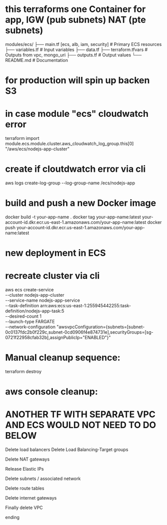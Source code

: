 # this terraforms one Container for app, IGW (pub subnets) NAT (pte subnets) 
modules/ecs/
├── main.tf [ecs, alb, iam, security] # Primary ECS resources
├── variables.tf     # Input variables
├── data.tf
├── terraform.tfvars # Outputs from vpc, mongo_uri
├── outputs.tf       # Output values
└── README.md        # Documentation

# for production will spin up backen S3

# in case module "ecs" cloudwatch error
terraform import module.ecs.module.cluster.aws_cloudwatch_log_group.this[0] "/aws/ecs/nodejs-app-cluster"

# create if cloutdwatch error via cli
aws logs create-log-group --log-group-name /ecs/nodejs-app


# build and push a new Docker image
docker build -t your-app-name .
docker tag your-app-name:latest your-account-id.dkr.ecr.us-east-1.amazonaws.com/your-app-name:latest
docker push your-account-id.dkr.ecr.us-east-1.amazonaws.com/your-app-name:latest

# new deployment in ECS
 

# recreate cluster via cli
aws ecs create-service \
    --cluster nodejs-app-cluster \
    --service-name nodejs-app-service \
    --task-definition arn:aws:ecs:us-east-1:255945442255:task-definition/nodejs-app-task:5 \
    --desired-count 1 \
    --launch-type FARGATE \
    --network-configuration "awsvpcConfiguration={subnets=[subnet-0c0137fdc2b0f229c,subnet-0cd0906f4e874731e],securityGroups=[sg-0721f22958cfab32b],assignPublicIp=\"ENABLED\"}"

# Manual cleanup sequence:
terraform destroy

# aws console cleanup:  
# ANOTHER TF WITH SEPARATE VPC AND ECS WOULD NOT NEED TO DO BELOW
Delete load balancers
Delete Load Balancing-Target groups

Delete NAT gateways

Release Elastic IPs

Delete subnets / associated network

Delete route tables

Delete internet gateways

Finally delete VPC

ending
